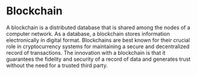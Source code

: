 # Blockchain



A blockchain is a distributed database that is shared among the nodes of a computer network. As a database, a blockchain stores information electronically in digital format. Blockchains are best known for their crucial role in cryptocurrency systems for maintaining a secure and decentralized record of transactions. The innovation with a blockchain is that it guarantees the fidelity and security of a record of data and generates trust without the need for a trusted third party.